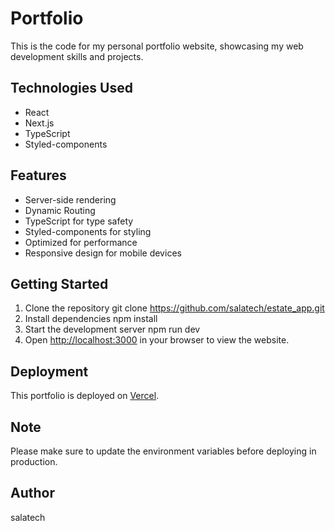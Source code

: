 # Portfolio

This is the code for my personal portfolio website, showcasing my web development skills and projects.

## Technologies Used
- React 
- Next.js
- TypeScript
- Styled-components

## Features
- Server-side rendering
- Dynamic Routing
- TypeScript for type safety
- Styled-components for styling
- Optimized for performance
- Responsive design for mobile devices

## Getting Started
1. Clone the repository
git clone https://github.com/salatech/estate_app.git
2. Install dependencies
npm install
3. Start the development server
npm run dev
4. Open [http://localhost:3000](http://localhost:3000) in your browser to view the website.

## Deployment
This portfolio is deployed on [Vercel](https://vercel.com/).

## Note
Please make sure to update the environment variables before deploying in production.

## Author
salatech
